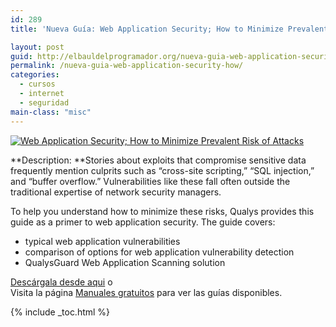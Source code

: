 ```yaml
---
id: 289
title: 'Nueva Guía: Web Application Security; How to Minimize Prevalent Risk of Attacks'

layout: post
guid: http://elbauldelprogramador.org/nueva-guia-web-application-security-how-to-minimize-prevalent-risk-of-attacks/
permalink: /nueva-guia-web-application-security-how/
categories:
  - cursos
  - internet
  - seguridad
main-class: "misc"
---
```

[![Web Application Security; How to Minimize Prevalent Risk of Attacks][1]][2]  


**Description: **Stories about exploits that compromise sensitive data frequently mention culprits such as &#8220;cross-site scripting,&#8221; &#8220;SQL injection,&#8221; and &#8220;buffer overflow.&#8221; Vulnerabilities like these fall often outside the traditional expertise of network security managers.

To help you understand how to minimize these risks, Qualys provides this guide as a primer to web application security. The guide covers:

  * typical web application vulnerabilities
  * comparison of options for web application vulnerability detection
  * QualysGuard Web Application Scanning solution

[Descárgala desde aqui][2] o  
Visita la página [Manuales gratuitos][3] para ver las guías disponibles.



 [1]: https://lh5.googleusercontent.com/-4W0jWyPhnBw/Tsbi4Z9x9SI/AAAAAAAABy8/RjHQ0Zgh2VQ/s150/w_qa26c.gif "Web Application Security; How to Minimize Prevalent Risk of Attacks"
 [2]: http://elbauldelprogramador.tradepub.com/c/pubRD.mpl?sr=oc&_t=oc:&pc=w_qa26/prgm.cgi
 [3]: http://bashyc.blogspot.com/p/guias-gratuitas.html

{% include _toc.html %}
